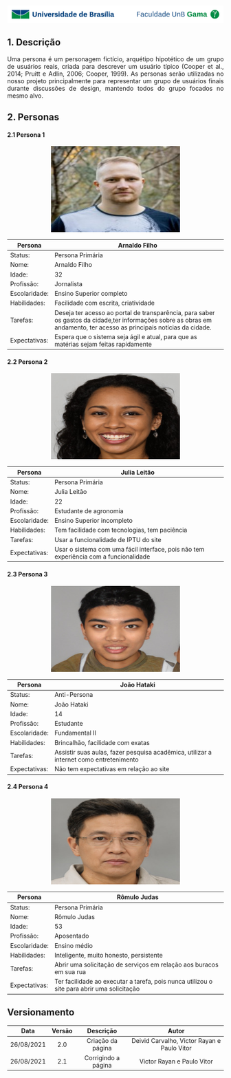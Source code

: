 ![UnB](../img/unb.jpg)

## 1. Descrição
<p align="justify">Uma persona é um personagem fictício, arquétipo hipotético de um grupo de usuários reais,
criada para descrever um usuário típico (Cooper et al., 2014; Pruitt e Adlin, 2006; Cooper, 1999). As personas
serão utilizadas no nosso projeto principalmente para representar um grupo de usuários finais durante discussões de design,
mantendo todos do grupo focados no mesmo alvo.</p>


## 2. Personas

#### 2.1 Persona 1 

<center> <img  src="../../img/arnaldo.png" class="center-align" width="300", height = "200"> </center>

| Persona | Arnaldo Filho |
|---------|--------------------|
| Status: | Persona Primária |
| Nome: | Arnaldo Filho |
| Idade: | 32 |
| Profissão: | Jornalista |
| Escolaridade: | Ensino Superior completo |
| Habilidades: | Facilidade com escrita, criatividade |
| Tarefas: | Deseja ter acesso ao portal de transparência, para saber os gastos da cidade,ter informações sobre as obras em andamento, ter acesso as principais notícias da cidade. |
| Expectativas: | Espera que o sistema seja ágil e atual, para que as matérias sejam feitas rapidamente  |

#### 2.2 Persona 2

<center> <img  src="../../img/julia.png" class="center-align" width="300", height = "200"> </center>

| Persona | Julia Leitão |
|---------|--------------------|
| Status: | Persona Primária |
| Nome: | Julia Leitão |
| Idade: | 22 |
| Profissão: | Estudante de agronomia |
| Escolaridade: | Ensino Superior incompleto |
| Habilidades: | Tem facilidade com tecnologias, tem paciência |
| Tarefas: | Usar a funcionalidade de IPTU do site |
| Expectativas: | Usar o sistema com uma fácil interface, pois não tem experiência com a funcionalidade  |

#### 2.3 Persona 3

<center> <img  src="../../img/joao.png" class="center-align" width="300", height = "200"> </center>

| Persona | João Hataki |
|---------|--------------------|
| Status: | Anti-Persona |
| Nome: | João Hataki |
| Idade: | 14 |
| Profissão: | Estudante |
| Escolaridade: | Fundamental II |
| Habilidades: | Brincalhão, facilidade com exatas|
| Tarefas: | Assistir suas aulas, fazer pesquisa acadêmica, utilizar a internet como entretenimento |
| Expectativas: | Não tem expectativas em relação ao site  |

#### 2.4 Persona 4

<center> <img  src="../../img/romulo.png" class="center-align" width="300", height = "200"> </center>

| Persona | Rômulo Judas  |
|---------|--------------------|
| Status: | Persona Primária |
| Nome: | Rômulo Judas  |
| Idade: | 53 |
| Profissão: | Aposentado |
| Escolaridade: | Ensino médio |
| Habilidades: | Inteligente, muito honesto, persistente|
| Tarefas: | Abrir uma solicitação de serviços em relação aos buracos em sua rua |
| Expectativas: | Ter facilidade ao executar a tarefa, pois nunca utilizou o site para abrir uma solicitação |

## Versionamento

| Data |Versão|         Descrição          |       Autor      |
|:----:|:----:|:--------------------------:|:----------------:|
| 26/08/2021 |  2.0 | Criação da página  | Deivid Carvalho, Victor Rayan e Paulo Vitor |
| 26/08/2021 |  2.1 | Corrigindo a página  | Victor Rayan e Paulo Vitor |